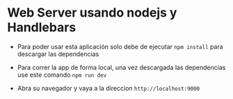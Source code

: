 # Web Server usando nodejs y Handlebars

* Para poder usar esta aplicación solo debe de ejecutar ```npm install``` para descargar las dependencias

* Para correr la app de forma local, una vez descargada las dependencias use este comando ```npm run dev```

* Abra su navegador y vaya a la direccion ```http://localhost:9000```
